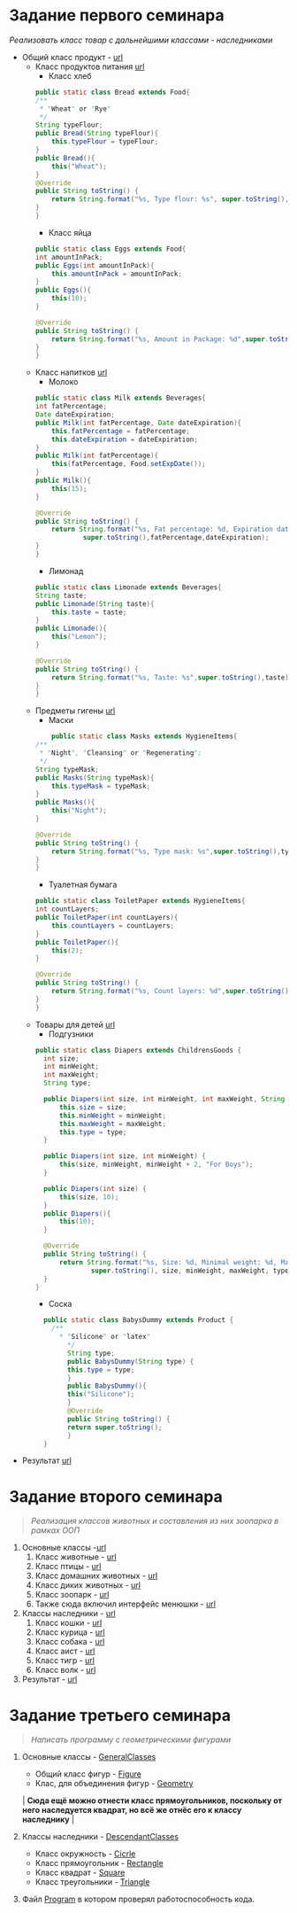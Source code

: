 # Задание первого семинара
*Реализовать класс товар с дальнейшими классами - наследниками*
* Общий класс продукт - [url](Seminar1/Product.java)
    * Класс продуктов питания [url](Seminar1/Food.java)
        * Класс хлеб 
        ```Java
        public static class Bread extends Food{
        /**
         * "Wheat" or "Rye"
         */
        String typeFlour;
        public Bread(String typeFlour){
            this.typeFlour = typeFlour;
        }
        public Bread(){
            this("Wheat");
        }
        @Override
        public String toString() {
            return String.format("%s, Type flour: %s", super.toString(),typeFlour);
        }
        }
        ```
        * Класс яйца 
        ```java
        public static class Eggs extends Food{
        int amountInPack;
        public Eggs(int amountInPack){
            this.amountInPack = amountInPack;
        }
        public Eggs(){
            this(10);
        }

        @Override
        public String toString() {
            return String.format("%s, Amount in Package: %d",super.toString(),amountInPack);
        }
        }
        ```
    * Класс напитков [url](Seminar1/Beverages.java)
        * Молоко
        ```java
        public static class Milk extends Beverages{
        int fatPercentage;
        Date dateExpiration;
        public Milk(int fatPercentage, Date dateExpiration){
            this.fatPercentage = fatPercentage;
            this.dateExpiration = dateExpiration;
        }
        public Milk(int fatPercentage){
            this(fatPercentage, Food.setExpDate());
        }
        public Milk(){
            this(15);
        }

        @Override
        public String toString() {
            return String.format("%s, Fat percentage: %d, Expiration date: %tD",
                    super.toString(),fatPercentage,dateExpiration);
        }
        }
        ```
        * Лимонад 
        ```java
        public static class Limonade extends Beverages{
        String taste;
        public Limonade(String taste){
            this.taste = taste;
        }
        public Limonade(){
            this("Lemon");
        }

        @Override
        public String toString() {
            return String.format("%s, Taste: %s",super.toString(),taste);
        }
        }
        ```
    * Предметы гигены [url](Seminar1/HygieneItems.java)
        * Маски
        ```java
            public static class Masks extends HygieneItems{
        /**
         * "Night", "Cleansing" or "Regenerating";
         */
        String typeMask;
        public Masks(String typeMask){
            this.typeMask = typeMask;
        }
        public Masks(){
            this("Night");
        }

        @Override
        public String toString() {
            return String.format("%s, Type mask: %s",super.toString(),typeMask);
        }
        }
        ```
        * Туалетная бумага 
        ```java
        public static class ToiletPaper extends HygieneItems{
        int countLayers;
        public ToiletPaper(int countLayers){
            this.countLayers = countLayers;
        }
        public ToiletPaper(){
            this(2);
        }

        @Override
        public String toString() {
            return String.format("%s, Count layers: %d",super.toString(),countLayers);
        }
        }
        ```
    * Товары для детей [url](Seminar1/ChildrensGoods.java)
      * Подгузники
      ```java
      public static class Diapers extends ChildrensGoods {
        int size;
        int minWeight;
        int maxWeight;
        String type;

        public Diapers(int size, int minWeight, int maxWeight, String type) {
            this.size = size;
            this.minWeight = minWeight;
            this.maxWeight = maxWeight;
            this.type = type;
        }

        public Diapers(int size, int minWeight) {
            this(size, minWeight, minWeight + 2, "For Boys");
        }

        public Diapers(int size) {
            this(size, 10);
        }
        public Diapers(){
            this(10);
        }

        @Override
        public String toString() {
            return String.format("%s, Size: %d, Minimal weight: %d, Maximum weight: %d, Type: %s",
                    super.toString(), size, minWeight, maxWeight, type);
        }
      }
      ```
      * Соска
      ```java
        public static class BabysDummy extends Product {
          /**
            * "Silicone" or "latex"
              */
              String type;
              public BabysDummy(String type) {
              this.type = type;
              }
              public BabysDummy(){
              this("Silicone");
              }
              @Override
              public String toString() {
              return super.toString();
              }
        }
      ```
* Результат [url](Seminar1/Programm.java)
# Задание второго семинара
>*Реализация классов животных и составления из них зоопарка в рамках ООП*
1. Основные классы -[url](Seminar2/GeneralClass)
   1. Класс животные - [url](Seminar2/GeneralClass/Animal.java)
   2. Класс птицы - [url](Seminar2/GeneralClass/Bird.java)
   3. Класс домашних животных - [url](Seminar2/GeneralClass/Pet.java)
   4. Класс диких животных - [url](Seminar2/GeneralClass/WildAnimal.java)
   5. Класс зоопарк - [url](Seminar2/GeneralClass/Zoo.java)
   6. Также сюда включил интерфейс менюшки - [url](Seminar2/GeneralClass/ConsoleMenu.java) 
2. Классы наследники - [url](Seminar2/DescendantClasses)
   1. Класс кошки - [url](Seminar2/DescendantClasses/Cat.java)
   2. Класс курица - [url](Seminar2/DescendantClasses/Chicken.java)
   3. Класс собака - [url](Seminar2/DescendantClasses/Dog.java)
   4. Класс аист - [url](Seminar2/DescendantClasses/Stork.java)
   5. Класс тигр - [url](Seminar2/DescendantClasses/Tiger.java)
   6. Класс волк - [url](Seminar2/DescendantClasses/Wolf.java)
3. Результат - [url](Seminar2/Programm.java)
# Задание третьего семинара 
>*Написать программу с геометрическими фигурами*
1. Основные классы - [GeneralClasses](Seminar3/GeneralClasses)
   * Общий класс фигур - [Figure](Seminar3/GeneralClasses/Figure.java)
   * Клас, для объединения фигур - [Geometry](Seminar3/GeneralClasses/Geometry.java)
   
   | **Сюда ещё можно отнести класс прямоугольников, поскольку от него наследуется
        квадрат, но всё же отнёс его к классу наследнику** |
2. Классы наследники - [DescendantClasses](Seminar3/DescendantClasses)
   * Класс окружность - [Cicrle](Seminar3/DescendantClasses/Circle.java)
   * Класс прямоугольник - [Rectangle](Seminar3/DescendantClasses/Rectangle.java)
   * Класс квадрат - [Square](Seminar3/DescendantClasses/Square.java)
   * Класс треугольники - [Triangle](Seminar3/DescendantClasses/Triangle.java)
3. Файл [Program](Seminar3/Program.java) в котором проверял работоспособность кода.

